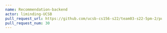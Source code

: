 ```yaml
---
name: Recommendation-backend
actor: liminding-UCSB
pull_request_url: https://github.com/ucsb-cs156-s22/team03-s22-5pm-2/pull/30
pull_request_num: 30
---
```

